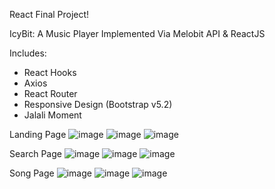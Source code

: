 React Final Project!

IcyBit: A Music Player
Implemented Via Melobit API & ReactJS

Includes:
- React Hooks
- Axios
- React Router
- Responsive Design (Bootstrap v5.2)
- Jalali Moment

Landing Page
![image](https://user-images.githubusercontent.com/67589592/213361419-f0e02af0-5865-4eb0-bed0-2f47e5652e3c.png)
![image](https://user-images.githubusercontent.com/67589592/213362337-e6f1dc62-7b7b-4d29-93c9-3f937dd45de1.png) ![image](https://user-images.githubusercontent.com/67589592/213362406-670a8f30-1b6c-403e-95ea-60187f244e2a.png)

Search Page
![image](https://user-images.githubusercontent.com/67589592/213361562-19f6a184-86d1-4b22-a50b-c01c50761dae.png)
![image](https://user-images.githubusercontent.com/67589592/213362545-26d969ea-66e9-4e2b-af6b-54b1b782f6e8.png) ![image](https://user-images.githubusercontent.com/67589592/213362481-590b8401-3471-4d33-853e-ebcace904445.png)

Song Page
![image](https://user-images.githubusercontent.com/67589592/213362244-e3878ac5-26c7-44b0-9724-9c7637396b26.png)
![image](https://user-images.githubusercontent.com/67589592/213362722-67c5919a-7ea7-47d4-aab8-0d5e1b9a19e1.png) ![image](https://user-images.githubusercontent.com/67589592/213364364-09c6fd61-2174-4fb4-97c9-8440473bc058.png)
